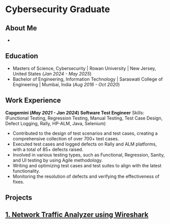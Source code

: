 # Cybersecurity Graduate

## About Me
-

## Education
- Masters of Science, Cybersecurity | Rowan University | New Jersey, United States (_Jan 2024 - May 2025_)								       		       		
- Bachelor of Engineering, Information Technology | Saraswati College of Engineering | Mumbai, India (_Aug 2016 - Oct 2020_)

## Work Experience
**Capgemini (_May 2021 - Jan 2024_)**
**Software Test Engineer**
Skills:(Functional Testing, Regression Testing, Manual Testing, Test Case Design, Defect Logging, Rally, HP-ALM, Java, Selenium) 
- Contributed to the design of test scenarios and test cases, creating a comprehensive collection of over 700+ test cases.
- Executed test cases and logged defects on Rally and ALM platforms, with a total of 85+ defects raised.
- Involved in various testing types, such as Functional, Regression, Sanity, and UI testing by using Agile methodology.
- Writing and optimizing test cases and test suites to align with the latest functionality.
- Monitoring the resolution of defects and verifying the effectiveness of fixes.



## Projects
## [1. Network Traffic Analyzer using Wireshark](https://dasalvi36.github.io/Wireshark/)



